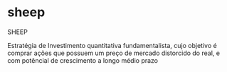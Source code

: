 # sheep
SHEEP

Estratégia de Investimento quantitativa fundamentalista, cujo objetivo é comprar ações que possuem um preço de mercado distorcido do real, e com potêncial de crescimento a longo médio prazo

